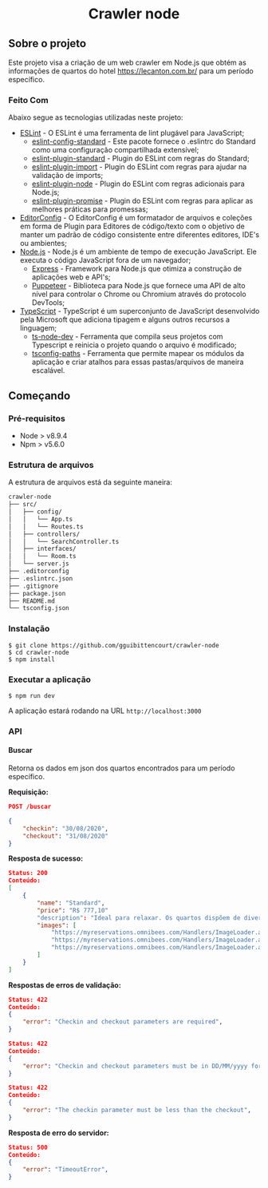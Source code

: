 <h1 align="center">
  Crawler node
</h1>

## Sobre o projeto

Este projeto visa a criação de um web crawler em Node.js que obtém as informações de quartos do hotel https://lecanton.com.br/ para um período específico.

### Feito Com

Abaixo segue as tecnologias utilizadas neste projeto:

- [ESLint](https://eslint.org/) - O ESLint é uma ferramenta de lint plugável para JavaScript;
  - [eslint-config-standard](https://github.com/standard/eslint-config-standard) - Este pacote fornece o .eslintrc do Standard como uma configuração compartilhada extensível;
  - [eslint-plugin-standard](https://github.com/standard/eslint-plugin-standard) - Plugin do ESLint com regras do Standard;
  - [eslint-plugin-import](https://github.com/benmosher/eslint-plugin-import) - Plugin do ESLint com regras para ajudar na validação de imports;
  - [eslint-plugin-node](https://github.com/mysticatea/eslint-plugin-node) - Plugin do ESLint com regras adicionais para Node.js;
  - [eslint-plugin-promise](https://github.com/xjamundx/eslint-plugin-promise) - Plugin do ESLint com regras para aplicar as melhores práticas para promessas;
- [EditorConfig](https://editorconfig.org/) - O EditorConfig é um formatador de arquivos e coleções em forma de Plugin para Editores de código/texto com o objetivo de manter um padrão de código consistente entre diferentes editores, IDE's ou ambientes;
- [Node.js](https://github.com/nodejs/node) - Node.js é um ambiente de tempo de execução JavaScript. Ele executa o código JavaScript fora de um navegador;
    - [Express](https://github.com/expressjs/express) - Framework para Node.js que otimiza a construção de aplicações web e API's;
    - [Puppeteer](https://github.com/puppeteer/puppeteer) - Biblioteca para Node.js que fornece uma API de alto nível para controlar o Chrome ou Chromium através do protocolo DevTools;
- [TypeScript](https://github.com/microsoft/TypeScript) - TypeScript é um superconjunto de JavaScript desenvolvido pela Microsoft que adiciona tipagem e alguns outros recursos a linguagem;
    - [ts-node-dev](https://github.com/whitecolor/ts-node-dev) - Ferramenta que compila seus projetos com Typescript e reinicia o projeto quando o arquivo é modificado;
    - [tsconfig-paths](https://github.com/dividab/tsconfig-paths) - Ferramenta que permite mapear os módulos da aplicação e criar atalhos para essas pastas/arquivos de maneira escalável.

## Começando

### Pré-requisitos

- Node > v8.9.4
- Npm > v5.6.0

### Estrutura de arquivos

A estrutura de arquivos está da seguinte maneira:

```bash
crawler-node
├── src/
│   ├── config/
│   │   └── App.ts
│   │   └── Routes.ts
│   ├── controllers/
│   │   └── SearchController.ts
│   ├── interfaces/
│   │   └── Room.ts
│   └── server.js
├── .editorconfig
├── .eslintrc.json
├── .gitignore
├── package.json
├── README.md
└── tsconfig.json
```

### Instalação

    $ git clone https://github.com/gguibittencourt/crawler-node
    $ cd crawler-node
    $ npm install

### Executar a aplicação
    $ npm run dev

A aplicação estará rodando na URL `http://localhost:3000`

### API

#### Buscar
Retorna os dados em json dos quartos encontrados para um período específico.

**Requisição:**
```json
POST /buscar

{
    "checkin": "30/08/2020",
    "checkout": "31/08/2020"
}
```
**Resposta de sucesso:**
```json
Status: 200
Conteúdo:
[
    {
        "name": "Standard",
        "price": "R$ 777,10"
        "description": "Ideal para relaxar. Os quartos dispõem de diversos serviços para garantir uma estadia confortável e agradável. Todos os apartamentos Standard possuem ar climatizado, TV LCD 32”, SKY, frigobar, telefone, cofre e secador de cabelo.",
        "images": [
            "https://myreservations.omnibees.com/Handlers/ImageLoader.ashx?imageID=189952.jpg",
            "https://myreservations.omnibees.com/Handlers/ImageLoader.ashx?imageID=152609.jpg",
            "https://myreservations.omnibees.com/Handlers/ImageLoader.ashx?imageID=189950.jpg"
        ]
    }
]
```
**Respostas de erros de validação:**
```json
Status: 422
Conteúdo:
{
    "error": "Checkin and checkout parameters are required",
}
```
```json
Status: 422
Conteúdo:
{
    "error": "Checkin and checkout parameters must be in DD/MM/yyyy format",
}
```
```json
Status: 422
Conteúdo:
{
    "error": "The checkin parameter must be less than the checkout",
}
```

**Resposta de erro do servidor:**
```json
Status: 500
Conteúdo:
{
    "error": "TimeoutError",
}
```

